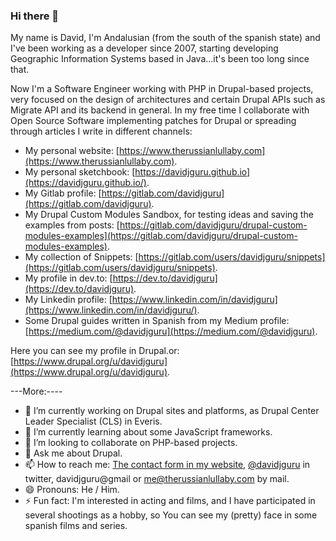 ### Hi there 👋
My name is David, I'm Andalusian (from the south of the spanish state) and I've been working as a developer since 2007, starting developing Geographic Information Systems based in Java...it's been too long since that. 

Now I'm a Software Engineer working with PHP in Drupal-based projects, very focused on the design of architectures and certain Drupal APIs such as Migrate API and its backend in general. In my free time I collaborate with Open Source Software implementing patches for Drupal or spreading through articles I write in different channels:  

- My personal website: [https://www.therussianlullaby.com](https://www.therussianlullaby.com).  
- My personal sketchbook: [https://davidjguru.github.io](https://davidjguru.github.io/).
- My Gitlab profile: [https://gitlab.com/davidjguru](https://gitlab.com/davidjguru).
- My Drupal Custom Modules Sandbox, for testing ideas and saving the examples from posts: [https://gitlab.com/davidjguru/drupal-custom-modules-examples](https://gitlab.com/davidjguru/drupal-custom-modules-examples).
- My collection of Snippets: [https://gitlab.com/users/davidjguru/snippets](https://gitlab.com/users/davidjguru/snippets).
- My profile in dev.to: [https://dev.to/davidjguru](https://dev.to/davidjguru).
- My Linkedin profile: [https://www.linkedin.com/in/davidjguru](https://www.linkedin.com/in/davidjguru/).
- Some Drupal guides written in Spanish from my Medium profile: [https://medium.com/@davidjguru](https://medium.com/@davidjguru).


Here you can see my profile in Drupal.or: [https://www.drupal.org/u/davidjguru](https://www.drupal.org/u/davidjguru).

---More:----

- 🔭 I’m currently working on Drupal sites and platforms, as Drupal Center Leader Specialist (CLS) in Everis.
- 🌱 I’m currently learning about some JavaScript frameworks.
- 👯 I’m looking to collaborate on PHP-based projects.
- 💬 Ask me about Drupal. 
- 📫 How to reach me: [The contact form in my website](https://www.therussianlullaby.com/contact/), [@davidjguru](https://twitter.com/davidjguru) in twitter, davidjguru@gmail or  me@therussianlullaby.com by mail. 
- 😄 Pronouns: He / Him.
- ⚡ Fun fact: I'm interested in acting and films, and I have participated in several shootings as a hobby, so You can see my (pretty) face in some spanish films and series.
